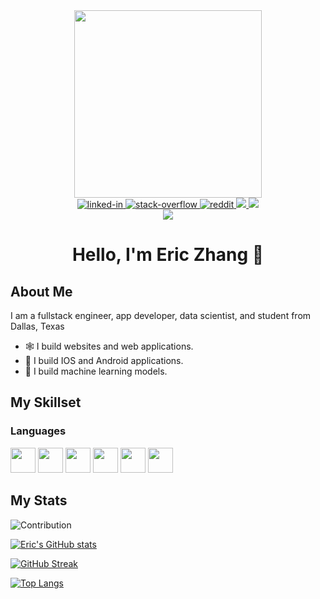 <div align = "center"><img src = "https://media1.giphy.com/media/RN8FdaB6T1bkkI5n4I/giphy.gif?cid=ecf05e472rjntdztpobxrq34yw8a7h2psd71zctu1sl4vh44&rid=giphy.gif&ct=s" width = 300 height = 300></div>

<div align = "center">
  
  <a href = "https://www.linkedin.com/in/eric-zhang-08/">
    <img alt="linked-in" src="https://img.shields.io/badge/LinkedIn-0077B5?style=for-the-badge&logo=linkedin&logoColor=white"/>
  </a>
  <a href = "https://stackoverflow.com/users/14082196/eric-zhang">
  <img alt="stack-overflow" src="https://img.shields.io/badge/Stack_Overflow-FE7A16?style=for-the-badge&logo=stack-overflow&logoColor=white"/>
  </a>
  <a href = "https://www.reddit.com/user/Theric08">
  <img alt="reddit" src="https://img.shields.io/badge/Reddit-FF4500?style=for-the-badge&logo=reddit&logoColor=white"/>
  </a>
  <a href = "mailto:ericspring08@gmail.com">
    <img src = "https://img.shields.io/badge/Gmail-D14836?style=for-the-badge&logo=gmail&logoColor=white"></img>
  </a>
  <a href = "https://twitter.com/EricZhang08">
    <img src = "https://img.shields.io/badge/Twitter-1DA1F2?style=for-the-badge&logo=twitter&logoColor=white"/>
  </a>
</div>

<div align = "center"><img src = "https://gpvc.arturio.dev/ericspring08"></img></div>

# <div align = "center">Hello, I'm Eric Zhang 👋</div>

## About Me
I am a fullstack engineer, app developer, data scientist, and student from Dallas, Texas
* 🕸️ I build websites and web applications. 
* 📱 I build IOS and Android applications.
* 🧠 I build machine learning models.

## My Skillset
### Languages
<div>
  <img src="https://cdn.jsdelivr.net/gh/devicons/devicon/icons/python/python-original.svg" width = 40 height = 40/>
  <img src="https://cdn.jsdelivr.net/gh/devicons/devicon/icons/java/java-original.svg" width = 40 height = 40/>
  <img src="https://cdn.jsdelivr.net/gh/devicons/devicon/icons/javascript/javascript-original.svg" width = 40 height = 40/>
  <img src="https://cdn.jsdelivr.net/gh/devicons/devicon/icons/swift/swift-original.svg" width = 40 height = 40/>
  <img src="https://cdn.jsdelivr.net/gh/devicons/devicon/icons/cplusplus/cplusplus-original.svg" width = 40 height = 40/>
  <img src="https://cdn.jsdelivr.net/gh/devicons/devicon/icons/dart/dart-original.svg" width = 40 height = 40/>
</div>

## My Stats

![Contribution](https://activity-graph.herokuapp.com/graph?username=ericspring08&theme=react-dark&hide_border=true&area=true)

[![Eric's GitHub stats](https://github-readme-stats.vercel.app/api?username=ericspring08&theme=highcontrast)](https://github.com/anuraghazra/github-readme-stats)

[![GitHub Streak](http://github-readme-streak-stats.herokuapp.com?user=ericspring08&theme=dark&background=000000&date_format=M%20j%5B%2C%20Y%5D)](https://git.io/streak-stats)

[![Top Langs](https://github-readme-stats.vercel.app/api/top-langs/?username=ericspring08&layout=compact&theme=vision-friendly-dark)]()
